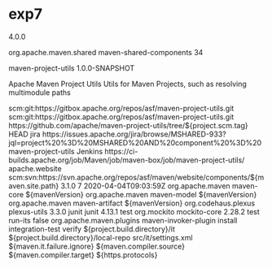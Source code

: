 # exp7

<?xml version='1.0' encoding='UTF-8'?>

<!--
Licensed to the Apache Software Foundation (ASF) under one
or more contributor license agreements.  See the NOTICE file
distributed with this work for additional information
regarding copyright ownership.  The ASF licenses this file
to you under the Apache License, Version 2.0 (the
"License"); you may not use this file except in compliance
with the License.  You may obtain a copy of the License at

  http://www.apache.org/licenses/LICENSE-2.0

Unless required by applicable law or agreed to in writing,
software distributed under the License is distributed on an
"AS IS" BASIS, WITHOUT WARRANTIES OR CONDITIONS OF ANY
KIND, either express or implied.  See the License for the
specific language governing permissions and limitations
under the License.
-->

<project xmlns="http://maven.apache.org/POM/4.0.0" xmlns:xsi="http://www.w3.org/2001/XMLSchema-instance"
  xsi:schemaLocation="http://maven.apache.org/POM/4.0.0 http://maven.apache.org/xsd/maven-4.0.0.xsd">
  <modelVersion>4.0.0</modelVersion>

  <parent>
    <groupId>org.apache.maven.shared</groupId>
    <artifactId>maven-shared-components</artifactId>
    <version>34</version>
    <relativePath/>
  </parent>

  <artifactId>maven-project-utils</artifactId>
  <version>1.0.0-SNAPSHOT</version>

  <name>Apache Maven Project Utils</name>
  <description>
    Utils for Maven Projects, such as resolving multimodule paths
  </description>

  <scm>
    <connection>scm:git:https://gitbox.apache.org/repos/asf/maven-project-utils.git</connection>
    <developerConnection>scm:git:https://gitbox.apache.org/repos/asf/maven-project-utils.git</developerConnection>
    <url>https://github.com/apache/maven-project-utils/tree/${project.scm.tag}</url>
    <tag>HEAD</tag>
  </scm>
  <issueManagement>
    <system>jira</system>
    <url>https://issues.apache.org/jira/browse/MSHARED-933?jql=project%20%3D%20MSHARED%20AND%20component%20%3D%20maven-project-utils</url>
  </issueManagement>
  <ciManagement>
    <system>Jenkins</system>
    <url>https://ci-builds.apache.org/job/Maven/job/maven-box/job/maven-project-utils/</url>
  </ciManagement>
  <distributionManagement>
    <site>
      <id>apache.website</id>
      <url>scm:svn:https://svn.apache.org/repos/asf/maven/website/components/${maven.site.path}</url>
    </site>
  </distributionManagement>

  <properties>
    <mavenVersion>3.1.0</mavenVersion>
    <javaVersion>7</javaVersion>
    <project.build.outputTimestamp>2020-04-04T09:03:59Z</project.build.outputTimestamp>
  </properties>

  <dependencies>
    <dependency>
      <groupId>org.apache.maven</groupId>
      <artifactId>maven-core</artifactId>
      <version>${mavenVersion}</version>
    </dependency>
    <dependency>
      <groupId>org.apache.maven</groupId>
      <artifactId>maven-model</artifactId>
      <version>${mavenVersion}</version>
    </dependency>
    <dependency>
      <groupId>org.apache.maven</groupId>
      <artifactId>maven-artifact</artifactId>
      <version>${mavenVersion}</version>
    </dependency>
    <dependency>
      <groupId>org.codehaus.plexus</groupId>
      <artifactId>plexus-utils</artifactId>
      <version>3.3.0</version>
    </dependency>
    <dependency>
      <groupId>junit</groupId>
      <artifactId>junit</artifactId>
      <version>4.13.1</version>
      <scope>test</scope>
    </dependency>
    <dependency>
      <groupId>org.mockito</groupId>
      <artifactId>mockito-core</artifactId>
      <version>2.28.2</version>
      <scope>test</scope>
    </dependency>
  </dependencies>

  <profiles>
    <profile>
      <id>run-its</id>
      <properties>
        <maven.it.failure.ignore>false</maven.it.failure.ignore>
      </properties>
      <build>
        <plugins>
          <plugin>
            <groupId>org.apache.maven.plugins</groupId>
            <artifactId>maven-invoker-plugin</artifactId>
            <executions>
              <execution>
                <goals>
                  <goal>install</goal>
                  <goal>integration-test</goal>
                  <goal>verify</goal>
                </goals>
              </execution>
            </executions>
            <configuration>
              <cloneProjectsTo>${project.build.directory}/it</cloneProjectsTo>
              <localRepositoryPath>${project.build.directory}/local-repo</localRepositoryPath>
              <settingsFile>src/it/settings.xml</settingsFile>
              <ignoreFailures>${maven.it.failure.ignore}</ignoreFailures>
              <properties>
                <maven.compiler.source>${maven.compiler.source}</maven.compiler.source>
                <maven.compiler.target>${maven.compiler.target}</maven.compiler.target>
                <!-- e.g. ensure that Java7 picks up TLSv1.2 when connecting with Central -->
                <https.protocols>${https.protocols}</https.protocols>
              </properties>
            </configuration>
          </plugin>
        </plugins>
      </build>
    </profile>
  </profiles>

</project>

